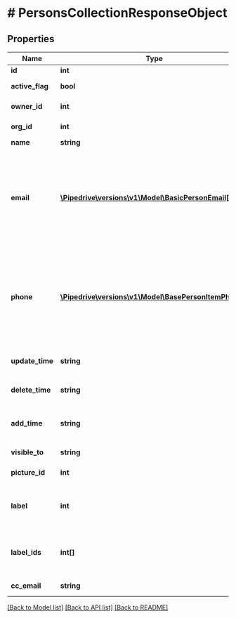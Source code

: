 # # PersonsCollectionResponseObject

## Properties

Name | Type | Description | Notes
------------ | ------------- | ------------- | -------------
**id** | **int** | The ID of the person |
**active_flag** | **bool** | Whether the person is active or not |
**owner_id** | **int** | The ID of the owner related to the person |
**org_id** | **int** | The ID of the organization related to the person |
**name** | **string** | The name of the person |
**email** | [**\Pipedrive\versions\v1\Model\BasicPersonEmail[]**](BasicPersonEmail.md) | An email address as a string or an array of email objects related to the person. The structure of the array is as follows: &#x60;[{ \&quot;value\&quot;: \&quot;mail@example.com\&quot;, \&quot;primary\&quot;: \&quot;true\&quot;, \&quot;label\&quot;: \&quot;main\&quot; }]&#x60;. Please note that only &#x60;value&#x60; is required. |
**phone** | [**\Pipedrive\versions\v1\Model\BasePersonItemPhone[]**](BasePersonItemPhone.md) | A phone number supplied as a string or an array of phone objects related to the person. The structure of the array is as follows: &#x60;[{ \&quot;value\&quot;: \&quot;12345\&quot;, \&quot;primary\&quot;: \&quot;true\&quot;, \&quot;label\&quot;: \&quot;mobile\&quot; }]&#x60;. Please note that only &#x60;value&#x60; is required. |
**update_time** | **string** | The last updated date and time of the person. Format: YYYY-MM-DD HH:MM:SS |
**delete_time** | **string** | The date and time this person was deleted. Format: YYYY-MM-DD HH:MM:SS |
**add_time** | **string** | The date and time when the person was added/created. Format: YYYY-MM-DD HH:MM:SS |
**visible_to** | **string** | The visibility group ID of who can see the person |
**picture_id** | **int** | The ID of the picture associated with the item |
**label** | **int** | The label assigned to the person. When the &#x60;label&#x60; field is updated, the &#x60;label_ids&#x60; field value will be overwritten by the &#x60;label&#x60; field value. |
**label_ids** | **int[]** | The IDs of labels assigned to the person. When the &#x60;label_ids&#x60; field is updated, the &#x60;label&#x60; field value will be set to the first value of the &#x60;label_ids&#x60; field. |
**cc_email** | **string** | The BCC email associated with the person |

[[Back to Model list]](../../README.md#models) [[Back to API list]](../../README.md#endpoints) [[Back to README]](../../README.md)
